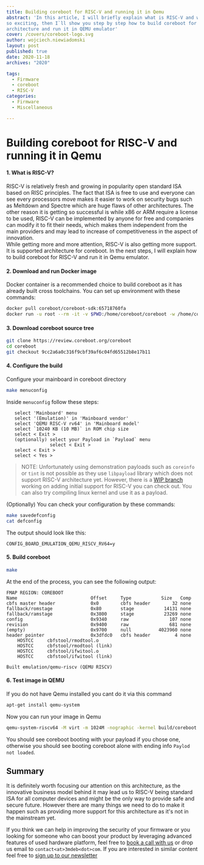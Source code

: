 ```yaml
---
title: Building coreboot for RISC-V and running it in Qemu
abstract: 'In this article, I will briefly explain what is RISC-V and why it is
so exciting, then I`ll show you step by step how to build coreboot for this
architecture and run it in QEMU emulator'
cover: /covers/coreboot-logo.svg
author: wojciech.niewiadomski
layout: post
published: true
date: 2020-11-18
archives: "2020"

tags:
  - Firmware
  - coreboot
  - RISC-V
categories:
  - Firmware
  - Miscellaneous

---
```



# Building coreboot for RISC-V and running it in Qemu

#### 1. What is RISC-V?

RISC-V is relatively fresh and growing in popularity open standard ISA based on
RISC principles. The fact that ISA is free to use and everyone can see every
processors move makes it easier to work on security bugs such as Meltdown and
Spectre which are huge flaws of other architectures. The other reason it is
getting so successful is while x86 or ARM require a license to be used, RISC-V
can be implemented by anyone for free and companies can modify it to fit their
needs, which makes them independent from the main providers and may lead to
increase of competitiveness in the aspect of innovation.  
While getting more and more attention, RISC-V is also getting more support. It
is supported architecture for coreboot. In the next steps, I will explain how to
build coreboot for RISC-V and run it in Qemu emulator.


#### 2. Download and run Docker image

Docker container is a recommended choice to build coreboot as it has already
built cross toolchains. You can set up environment with these commands:

```sh
docker pull coreboot/coreboot-sdk:65718760fa
docker run -u root --rm -it -v $PWD:/home/coreboot/coreboot -w /home/coreboot/coreboot coreboot/coreboot-sdk:65718760fa /bin/bash
```

#### 3. Download coreboot source tree

```sh
git clone https://review.coreboot.org/coreboot
cd coreboot
git checkout 9cc2a6a0c316f9cbf39af6c04fd65512b8e17b11
```

#### 4. Configure the build

Configure your mainboard in coreboot directory
```sh
make menuconfig
```

Inside `menuconfig` follow these steps:
```
   select 'Mainboard' menu
   select '(Emulation)' in 'Mainboard vendor'
   select 'QEMU RISC-V rv64' in 'Mainboard model'
   select `10240 KB (10 MB)` in ROM chip size
   select < Exit >
   (optionally) select your Payload in `Payload` menu
                select < Exit >
   select < Exit >
   select < Yes >
```

> NOTE: Unfortunately using demonstration payloads such as `coreinfo` or `tint`
is not possible as they use `libpayload` library which does not support RISC-V
architecture yet. However, there is a [WIP
branch](https://review.coreboot.org/c/coreboot/+/31356) working on adding
initial support for RISC-V you can check out. You can also try compiling linux
kernel and use it as a payload.

(Optionally) You can check your configuration by these commands:
```sh
make savedefconfig
cat defconfig
```

The output should look like this:
```
CONFIG_BOARD_EMULATION_QEMU_RISCV_RV64=y
```

#### 5. Build coreboot

```sh
make
```

At the end of the process, you can see the following output:
```
FMAP REGION: COREBOOT
Name                           Offset     Type           Size   Comp
cbfs master header             0x0        cbfs header        32 none
fallback/romstage              0x80       stage           14131 none
fallback/ramstage              0x3800     stage           23269 none
config                         0x9340     raw               107 none
revision                       0x9400     raw               681 none
(empty)                        0x9700     null          4023960 none
header pointer                 0x3dfdc0   cbfs header         4 none
    HOSTCC     cbfstool/rmodtool.o
    HOSTCC     cbfstool/rmodtool (link)
    HOSTCC     cbfstool/ifwitool.o
    HOSTCC     cbfstool/ifwitool (link)

Built emulation/qemu-riscv (QEMU RISCV)
```

#### 6. Test image in QEMU

If you do not have Qemu installed you cant do it via this command
```sh
apt-get install qemu-system
```

Now you can run your image in Qemu
```sh
qemu-system-riscv64 -M virt -m 1024M -nographic -kernel build/coreboot.elf
```

You should see coreboot booting with your payload if you chose one,
otherwise you should see booting coreboot alone with ending info `Paylod not
loaded`.

## Summary

It is definitely worth focusing our attention on this architecture, as the
innovative business model behind it may lead us to RISC-V being standard ISA for
all computer devices and might be the only way to provide safe and secure
future. However there are many things we need to do to make it happen such as
providing more support for this architecture as it's not in the mainstream yet.

If you think we can help in improving the security of your firmware or you
looking for someone who can boost your product by leveraging advanced features
of used hardware platform, feel free to [book a call with us](https://calendly.com/3mdeb/consulting-remote-meeting)
or drop us email to `contact<at>3mdeb<dot>com`. If you are interested in similar
content feel free to [sign up to our newsletter](http://eepurl.com/doF8GX)
